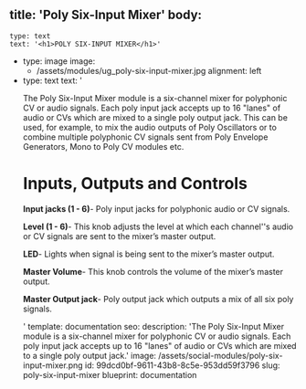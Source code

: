 title: 'Poly Six-Input Mixer'
body:
  -
    type: text
    text: '<h1>POLY SIX-INPUT MIXER</h1>'
  -
    type: image
    image:
      - /assets/modules/ug_poly-six-input-mixer.jpg
    alignment: left
  -
    type: text
    text: '<p>The Poly Six-Input Mixer module is a six-channel mixer for polyphonic CV or audio signals. Each poly input jack accepts up to 16 "lanes" of audio or CVs which are mixed to a single poly output jack. This can be used, for example, to mix the audio outputs of Poly Oscillators or to combine multiple polyphonic CV signals sent from Poly Envelope Generators, Mono to Poly CV modules etc.</p><h1><strong>Inputs, Outputs and Controls</strong></h1><p><strong>Input jacks (1 - 6)</strong>- Poly input jacks for polyphonic audio or CV signals.&nbsp;<br></p><p><strong>Level (1 - 6)</strong>- This knob adjusts the level at which each channel''s audio or CV signals are sent to the mixer’s master output.&nbsp;<br></p><p><strong>LED</strong>- Lights when signal is being sent to the mixer’s<em>&nbsp;</em>master output.</p><p><strong>Master&nbsp;Volume</strong>- This knob controls the volume of the mixer’s master output.</p><p><strong>Master Output jack</strong>- Poly output jack which outputs a mix of all six poly signals.</p>'
template: documentation
seo:
  description: 'The Poly Six-Input Mixer module is a six-channel mixer for polyphonic CV or audio signals.  Each poly input jack accepts up to 16 "lanes" of audio or CVs which are mixed to a single poly output jack.'
  image: /assets/social-modules/poly-six-input-mixer.png
id: 99dcd0bf-9611-43b8-8c5e-953dd59f3796
slug: poly-six-input-mixer
blueprint: documentation
